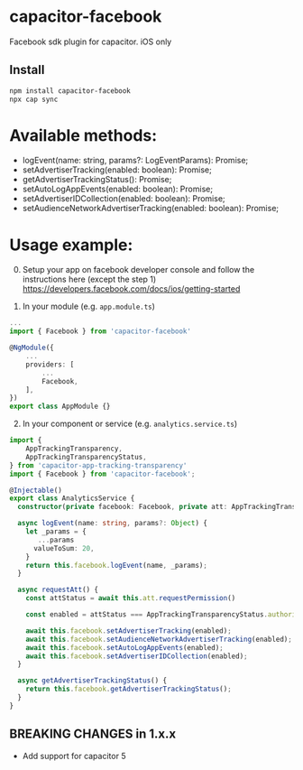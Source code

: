 # capacitor-facebook

Facebook sdk plugin for capacitor.
iOS only

## Install

```bash
npm install capacitor-facebook
npx cap sync
```

# Available methods:

- logEvent(name: string, params?: LogEventParams): Promise<void>;
- setAdvertiserTracking(enabled: boolean): Promise<void>;
- getAdvertiserTrackingStatus(): Promise<boolean>;
- setAutoLogAppEvents(enabled: boolean): Promise<void>;
- setAdvertiserIDCollection(enabled: boolean): Promise<void>;
- setAudienceNetworkAdvertiserTracking(enabled: boolean): Promise<void>;

# Usage example:

0. Setup your app on facebook developer console and follow the instructions here (except the step 1)
   https://developers.facebook.com/docs/ios/getting-started

1. In your module (e.g. `app.module.ts`)

```ts
...
import { Facebook } from 'capacitor-facebook'

@NgModule({
	...
	providers: [
		...
		Facebook,
	],
})
export class AppModule {}

```

2. In your component or service (e.g. `analytics.service.ts`)

```ts
import {
	AppTrackingTransparency,
	AppTrackingTransparencyStatus,
} from 'capacitor-app-tracking-transparency'
import { Facebook } from 'capacitor-facebook';

@Injectable()
export class AnalyticsService {
  constructor(private facebook: Facebook, private att: AppTrackingTransparency) {}

  async logEvent(name: string, params?: Object) {
    let _params = {
       ...params
      valueToSum: 20,
    }
    return this.facebook.logEvent(name, _params);
  }

  async requestAtt() {
    const attStatus = await this.att.requestPermission()

    const enabled = attStatus === AppTrackingTransparencyStatus.authorized

    await this.facebook.setAdvertiserTracking(enabled);
    await this.facebook.setAudienceNetworkAdvertiserTracking(enabled);
    await this.facebook.setAutoLogAppEvents(enabled);
    await this.facebook.setAdvertiserIDCollection(enabled);
  }

  async getAdvertiserTrackingStatus() {
    return this.facebook.getAdvertiserTrackingStatus();
  }
}
```

## BREAKING CHANGES in 1.x.x

- Add support for capacitor 5
